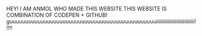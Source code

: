 HEY! I AM ANMOL WHO MADE THIS WEBSITE THIS WEBSITE IS COMBINATION OF CODEPEN + GITHUB!
guuuuuuuuuuuuuuuuuuuuuuuuuuuuuuuuuuuuuuuuuuuuuuuiiiiiiiiiiiiiiiiiiiiiiiiiiiiii!!!!!
